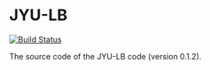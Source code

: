 # JYU-LB

[![Build Status](https://travis-ci.org/simphony/JYU-LB.svg)](https://travis-ci.org/simphony/JYU-LB)

The source code of the JYU-LB code (version 0.1.2).
